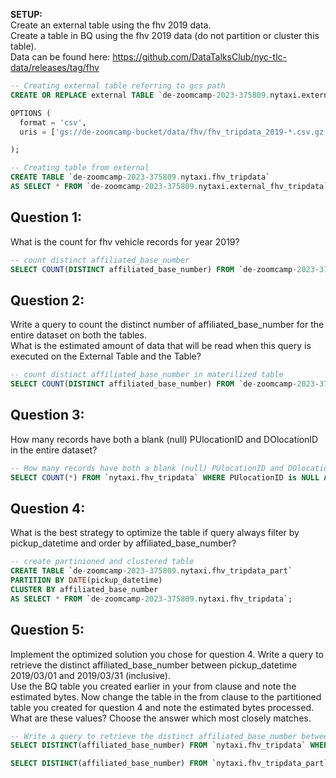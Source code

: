 
<b>SETUP:</b></br>
Create an external table using the fhv 2019 data. </br>
Create a table in BQ using the fhv 2019 data (do not partition or cluster this table). </br>
Data can be found here: https://github.com/DataTalksClub/nyc-tlc-data/releases/tag/fhv </p>

```sql
-- Creating external table referring to gcs path
CREATE OR REPLACE external TABLE `de-zoomcamp-2023-375809.nytaxi.external_fhv_tripdata`

OPTIONS (
  format = 'csv',
  uris = ['gs://de-zoomcamp-bucket/data/fhv/fhv_tripdata_2019-*.csv.gz']

);

-- Creating table from external
CREATE TABLE `de-zoomcamp-2023-375809.nytaxi.fhv_tripdata`
AS SELECT * FROM `de-zoomcamp-2023-375809.nytaxi.external_fhv_tripdata`;
```

## Question 1:
What is the count for fhv vehicle records for year 2019?

```sql
-- count distinct affiliated_base_number
SELECT COUNT(DISTINCT affiliated_base_number) FROM `de-zoomcamp-2023-375809.nytaxi.external_fhv_tripdata`;
```

## Question 2:
Write a query to count the distinct number of affiliated_base_number for the entire dataset on both the tables.</br> 
What is the estimated amount of data that will be read when this query is executed on the External Table and the Table?
```sql
-- count distinct affiliated_base_number in materilized table
SELECT COUNT(DISTINCT affiliated_base_number) FROM `de-zoomcamp-2023-375809.nytaxi.fhv_tripdata`;
```


## Question 3:
How many records have both a blank (null) PUlocationID and DOlocationID in the entire dataset?
```sql
-- How many records have both a blank (null) PUlocationID and DOlocationID in the entire dataset?
SELECT COUNT(*) FROM `nytaxi.fhv_tripdata` WHERE PUlocationID is NULL AND DOlocationID is NULL;
```

## Question 4:
What is the best strategy to optimize the table if query always filter by pickup_datetime and order by affiliated_base_number?
```sql
-- create partinioned and clustered table
CREATE TABLE `de-zoomcamp-2023-375809.nytaxi.fhv_tripdata_part`
PARTITION BY DATE(pickup_datetime)
CLUSTER BY affiliated_base_number
AS SELECT * FROM `de-zoomcamp-2023-375809.nytaxi.fhv_tripdata`;
```

## Question 5:
Implement the optimized solution you chose for question 4. Write a query to retrieve the distinct affiliated_base_number between pickup_datetime 2019/03/01 and 2019/03/31 (inclusive).</br> 
Use the BQ table you created earlier in your from clause and note the estimated bytes. Now change the table in the from clause to the partitioned table you created for question 4 and note the estimated bytes processed. What are these values? Choose the answer which most closely matches.
```sql
-- Write a query to retrieve the distinct affiliated_base_number between pickup_datetime 03/01/2019 and 03/31/2019 (inclusive)
SELECT DISTINCT(affiliated_base_number) FROM `nytaxi.fhv_tripdata` WHERE pickup_datetime BETWEEN '2019-03-01 00:00:00' AND '2019-03-31 23:59:59';

SELECT DISTINCT(affiliated_base_number) FROM `nytaxi.fhv_tripdata_part` WHERE pickup_datetime BETWEEN '2019-03-01 00:00:00' AND '2019-03-31 23:59:59';
```

